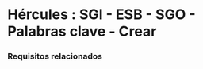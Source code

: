 # Hércules : SGI \- ESB \- SGO \- Palabras clave \- Crear



### Requisitos relacionados



  





